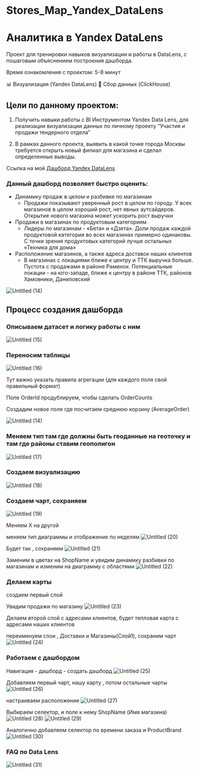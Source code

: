 # Stores_Map_Yandex_DataLens
# Аналитика в Yandex DataLens
  Проект для тренировки навыков визуализации и работы в DataLens, с пошаговым объяснением построения дашборда. 

Время ознакомления с проектом: 5-8 минут

📊 Визуализация (Yandex DataLens)
🍂 Сбор данных (ClickHouse)

## Цели по данному проектом:

1. Получить навыки работы с BI Инструментом Yandex Data Lens, для реализации визуализации данных по личному проекту “Участия и продажи тендерного отдела”

2. В рамках данного проекта, выявить в какой точке города Москвы требуется открыть новый филиал для магазина и сделал определенные выводы. 


Ссылка на мой [Дашборд Yandex DataLens](https://datalens.yandex.ru/cqp333qlbgzy3-dashbord-dz-netologiya?state=18dc6c9c214)

### Данный дашборд позволяет быстро оценить:

- Динамику продаж в целом и разбивке по магазинам
    - Продажи показывают уверенный рост в целом по городу. У всех магазинов в целом хороший рост, нет явных аутсайдеров. Открытие нового магазина может ускорить рост выручки
- Продажи в магазинах по продуктовым категориям
    - Лидеры по магазинам - «Бета» и «Дзета». Доли продаж каждой продуктовой категории во всех магазинах примерно одинаковы. С точки зрения продуктовых категорий лучше остальных «Техника для дома»
- Расположение магазинов, а также адреса доставок наших клиентов
    - В магазинах с локациями ближе к центру и ТТК выручка больше. Пустота с продажами в районе Раменок. Потенциальные локации - на юго-западе, ближе к центру в районе ТТК, районов Хамовники, Даниловский
    
![Untitled (14)](https://github.com/DAYT-43/Stores_Map_Yandex_DataLens/assets/80617386/22ef88cd-6dd7-4ea6-8d24-64009d604de8)


## Процесс создания дашборда

### Описываем датасет и логику работы с ним
![Untitled (15)](https://github.com/DAYT-43/Stores_Map_Yandex_DataLens/assets/80617386/53654ace-ce30-410f-adb9-81053eb8b4f0)

### Переносим таблицы
![Untitled (16)](https://github.com/DAYT-43/Stores_Map_Yandex_DataLens/assets/80617386/783aa733-e011-4d5a-b2ec-d6cfd7809425)

Тут важно указать правила агрегации (для каждого поля свой правильный формат)

Поле OrderId продублируем, чтобы сделать OrderCounts 

Создадим новое поле где посчитаем среднюю корзину (AverageOrder)

![Untitled (14)](https://github.com/DAYT-43/Stores_Map_Yandex_DataLens/assets/80617386/b818fc7c-c2f8-44fd-ab08-39e4952e73f3)


### Меняем тип там где должны быть геоданные на геоточку и там где районы ставим геополигон
![Untitled (17)](https://github.com/DAYT-43/Stores_Map_Yandex_DataLens/assets/80617386/b47b9db0-48d6-42d2-a25b-f5b1205c7eea)


### Создаем визуализацию
![Untitled (18)](https://github.com/DAYT-43/Stores_Map_Yandex_DataLens/assets/80617386/63f9ff4b-4e1d-4179-b4d1-0b408366ffc8)


### Создаем чарт, сохраняем
![Untitled (19)](https://github.com/DAYT-43/Stores_Map_Yandex_DataLens/assets/80617386/dd4f3eb6-77c8-4a78-9758-3db2022c2c3b)


Меняем Х на другой

меняем тип диаграммы и отображение по неделям 
![Untitled (20)](https://github.com/DAYT-43/Stores_Map_Yandex_DataLens/assets/80617386/b49cea10-b7f5-489c-acf1-71cb85e2d963)


Будет так , сохраняем 
![Untitled (21)](https://github.com/DAYT-43/Stores_Map_Yandex_DataLens/assets/80617386/29b867d9-15c5-4a1b-8ecb-dc5296467f84)


Заменим в цветах на ShopName  и увидим динамику разбивки по магазинам и изменим на диаграмму с областями
![Untitled (22)](https://github.com/DAYT-43/Stores_Map_Yandex_DataLens/assets/80617386/52465ae4-d9e4-4167-9e1d-a341ccfd7ead)

### Делаем карты

создаем первый слой

Увидим продажи по магазину
![Untitled (23)](https://github.com/DAYT-43/Stores_Map_Yandex_DataLens/assets/80617386/d2614893-07c0-4340-bb3d-44a310996a99)

Делаем второй слой с адресами клиентов, будет тепловая карта с адресами наших клиентов

переименуем слои , Доставки и Магазины(Слой1), сохраним чарт
![Untitled (24)](https://github.com/DAYT-43/Stores_Map_Yandex_DataLens/assets/80617386/0fb83019-a6a4-4ff3-bfe2-6d559ae8a57b)

### Работаем с дашбордом

Навигация - дашборд - создать дашборд
![Untitled (25)](https://github.com/DAYT-43/Stores_Map_Yandex_DataLens/assets/80617386/23c37fec-bbab-4ed3-a4a9-34e89fa2d4ff)

Добавляем первый чарт, нашу карту , потом остальные чарты
![Untitled (26)](https://github.com/DAYT-43/Stores_Map_Yandex_DataLens/assets/80617386/2255299b-21b9-4290-bd9c-bb4aeb748f3d)

настраиваем расположение 
![Untitled (27)](https://github.com/DAYT-43/Stores_Map_Yandex_DataLens/assets/80617386/805738d3-94e0-46ac-9e0f-6a598227f3c5)


Выбираем селектор, и поле к нему ShopName (Имя магазина)
![Untitled (28)](https://github.com/DAYT-43/Stores_Map_Yandex_DataLens/assets/80617386/fd2c9b5a-5e68-4296-b846-3fffc6fcba98)
![Untitled (29)](https://github.com/DAYT-43/Stores_Map_Yandex_DataLens/assets/80617386/c87be6b4-bebb-4678-ae72-911292313e04)

Аналогично добавляем селектор по времени заказа и ProductBrand
![Untitled (30)](https://github.com/DAYT-43/Stores_Map_Yandex_DataLens/assets/80617386/4e4ab6d4-7f6e-4a7d-acf4-437dd1996e78)


### FAQ по Data Lens
![Untitled (31)](https://github.com/DAYT-43/Stores_Map_Yandex_DataLens/assets/80617386/acfe73fb-5fce-4b05-a49e-f8e4b58b529e)
